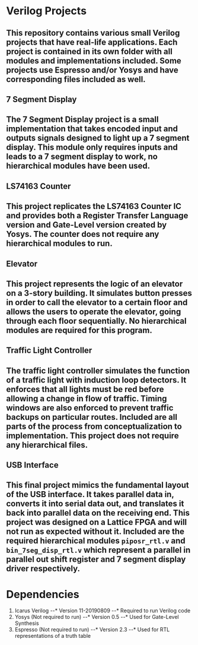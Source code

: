 # Verilog Projects

This repository contains various small Verilog projects that have real-life applications. Each project is contained in its own folder with all modules and implementations included. Some projects use Espresso and/or Yosys and have corresponding files included as well.
---
## 7 Segment Display
The 7 Segment Display project is a small implementation that takes encoded input and outputs signals designed to light up a 7 segment display. This module only requires inputs and leads to a 7 segment display to work, no hierarchical modules have been used.
---
## LS74163 Counter
This project replicates the LS74163 Counter IC and provides both a Register Transfer Language version and Gate-Level version created by Yosys. The counter does not require any hierarchical modules to run.
---
## Elevator
This project represents the logic of an elevator on a 3-story building. It simulates button presses in order to call the elevator to a certain floor and allows the users to operate the elevator, going through each floor sequentially. No hierarchical modules are required for this program.
---
## Traffic Light Controller
The traffic light controller simulates the function of a traffic light with induction loop detectors. It enforces that all lights must be red before allowing a change in flow of traffic. Timing windows are also enforced to prevent traffic backups on particular routes. Included are all parts of the process from conceptualization to implementation. This project does not require any hierarchical files.
---
## USB Interface
This final project mimics the fundamental layout of the USB interface. It takes parallel data in, converts it into serial data out, and translates it back into parallel data on the receiving end. This project was designed on a Lattice FPGA and will not run as expected without it. Included are the required hierarchical modules `piposr_rtl.v` and `bin_7seg_disp_rtl.v` which represent a parallel in parallel out shift register and 7 segment display driver respectively.
--
# Dependencies
1. Icarus Verilog
--* Version 11-20190809
--* Required to run Verilog code
2. Yosys (Not required to run)
--* Version 0.5
--* Used for Gate-Level Synthesis
3. Espresso (Not required to run)
--* Version 2.3
--* Used for RTL representations of a truth table
